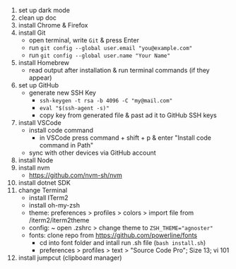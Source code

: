 1. set up dark mode
2. clean up doc
3. install Chrome & Firefox
4. install Git
    - open terminal, write `Git` & press Enter
    - run `git config --global user.email "you@example.com"`
    - run `git config --global user.name "Your Name"`
5. install Homebrew
    - read output after installation & run terminal commands (if they appear)
6. set up GitHub
    - generate new SSH Key
        - `ssh-keygen -t rsa -b 4096 -C "my@mail.com"`
        - `eval "$(ssh-agent -s)"`
        - copy key from generated file & past ad it to GitHub SSH keys
7. install VSCode
    - install code command
        - in VSCode press command + shift + p & enter "Install code command in Path"
    - sync with other devices via GitHub account
8. install Node
9. install nvm
    - https://github.com/nvm-sh/nvm
10. install dotnet SDK
11. change Terminal
    - install ITerm2
    - install oh-my-zsh
    - theme: preferences > profiles > colors > import file from /iterm2/iterm2theme
    - config: ~ open .zshrc > change theme to `ZSH_THEME="agnoster"`
    - fonts: clone repo from https://github.com/powerline/fonts
        - cd into font folder and intall run .sh file (`bash install.sh`) 
        - preferences > profiles > text > "Source Code Pro"; Size 13; vi 101
12. install jumpcut (clipboard manager)
